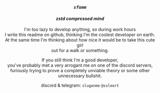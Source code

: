 <div align="center">

### *`sfome`*
#### *zstd compressed mind*
  
I'm too lazy to develop anything, so during work hours <br>
I write this readme on github, thinking I'm the coolest developer on earth. <br> 
At the same time I'm thinking about how nice it would be to take this cute girl <br>
out for a walk or something.

If you still think I'm a good developer, <br>
you've probably met a very arrogant me on one of the discord servers, <br>
furiously trying to prove a completely unviable theory or some other unnecessary bullshit.

discord & telegram: `slugonme` `@ssleert`

</div>